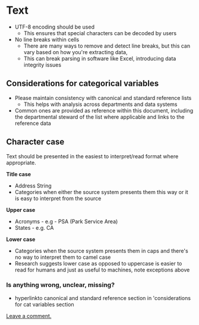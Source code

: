 # Text

* UTF-8 encoding should be used
  * This ensures that special characters can be decoded by users
* No line breaks within cells
  * There are many ways to remove and detect line breaks, but this can vary based on how you're extracting data, 
  * This can break parsing in software like Excel, introducing data integrity issues

## Considerations for categorical variables

* Please maintain consistency with canonical and standard reference lists
  * This helps with analysis across departments and data systems
* Common ones are provided as reference within this document, including the departmental steward of the list where applicable and links to the reference data

## Character case

Text should be presented in the easiest to interpret/read format where appropriate.

**Title case**

* Address String
* Categories when either the source system presents them this way or it is easy to interpret from the source

**Upper case**

* Acronyms - e.g - PSA \(Park Service Area\)
* States - e.g. CA

**Lower case**

* Categories when the source system presents them in caps and there's no way to interpret them to camel case
* Research suggests lower case as opposed to uppercase is easier to read for humans and just as useful to machines, note exceptions above

### Is anything wrong, unclear, missing?

* hyperlinkto canonical and standard reference section in 'considerations for cat variables section

[Leave a comment.](https://github.com/DataSF/draft-publishing-standards/issues/new?title=Comment:Text&body=Comment:Text)

